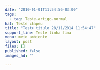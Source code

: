 ```yaml
---
date: "2010-01-01T11:54:56-03:00"
tags:
  - tag: Teste-artigo-normal
hat: Teste chapeu
title: "Teste titulo 28/11/2014 11:54:47"
support_line: Teste linha fina
menu: meio ambiente
layout: post
files: []
published: false
images_hd: ""

---
```

